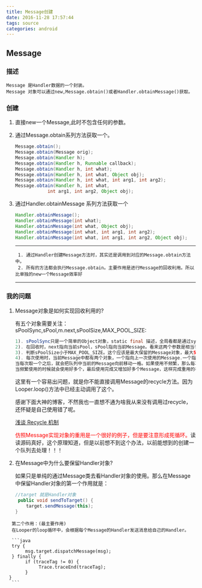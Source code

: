 ```yaml
---
title: Message创建
date: 2016-11-28 17:57:44
tags: source
categories: android
---
```

## Message
### 描述
	Message 是Handler数据的一个封装。
	Message 对象可以通过new,Message.obtain()或者Handler.obtainMessage()获取。
### 创建
1. 直接new一个Message,此时不包含任何的参数。
2. 通过Message.obtain系列方法获取一个。

	```java
	Message.obtain();
	Message.obtain(Message orig);
	Message.obtain(Handler h);
	Message.obtain(Handler h, Runnable callback);
	Message.obtain(Handler h, int what);
	Message.obtain(Handler h, int what, Object obj);
	Message.obtain(Handler h, int what, int arg1, int arg2);
	Message.obtain(Handler h, int what, 
	            int arg1, int arg2, Object obj);
	
	```

3. 通过Handler.obtainMessage 系列方法获取一个

	```java
	Handler.obtainMessage();
	Handler.obtainMessage(int what);
	Handler.obtainMessage(int what, Object obj);
	Handler.obtainMessage(int what, int arg1, int arg2);
	Handler.obtainMessage(int what, int arg1, int arg2, Object obj);
	```
	---
		1. 通过Handler创建Message方法时，其实还是调用到对应的Message.obtain方法中。
		2. 所有的方法都会执行Message.obtain。主要作用是进行Message的回收利用。所以比单独的new一个Message效率好
	---

### 我的问题
1. Message对象是如何实现回收利用的?

	有五个对象需要关注：sPoolSync,sPool,m.next,sPoolSize,MAX_POOL_SIZE:
	
	```java
	1). sPoolSync只是一个简单的Object对象，static final 描述，全局看都是通过synchronized去实现同步。
	2). 在回收时，next指向当前sPool，sPool指向当前Message。看来这两个参数是相当于列表的指针
	3). 判断sPoolSize小于MAX_POOL_SIZE。这个应该是最大保留的Message对象，最大50个。
	4). 每次使用时，当前Message中都有两个对象，一个指向上一次使用的Message.一个指向当前的可用的Message。
	当每次取一个之后，就会把队列中当前的Message向前移动一格。如果使用不频繁，那么每次都会使用一个。
	当频繁使用的时候就会使用好多个，最后使用完成又增加好多个Message，这样完成重用的机制。
	
	```
	这里有一个容易出问题，就是你不能直接调用Message的recycle方法。因为Looper.loop()方法中已经主动调用了这个。
	
	感谢下面大神的博客，不然我也一直想不通为啥我从来没有调用过recycle，还怀疑是自己使用错了呢。
	
	[浅谈 Recycle 机制](http://dourok.info/2014/07/15/quick-overview-of-recycling-pattern-in-android/)
	
	<font color=red>仿照Message实现对象的重用是一个很好的例子，但是要注意形成死循环。</font>读读源码真好，这个原理知道，但是以前想不到这个办法，以前能想到的创建一个队列去处理！！！
	
2. 在Message中为什么要保留Handler对象?

	如果只是单纯的通过Message类去看Handler对象的使用。那么在Message中保留Handler对象的第一个作用就是：
	
	```java
	//target 就是Handler对象
	 public void sendToTarget() {
        target.sendMessage(this);
    }
  ```
	第二个作用：(最主要作用)
	在Looper的loop循环中，会根据每个Message的Handler发送消息给自己的Handler。
	
	```java
	try {
         msg.target.dispatchMessage(msg);
	} finally {
         if (traceTag != 0) {
              Trace.traceEnd(traceTag);
         }
   } 
	```